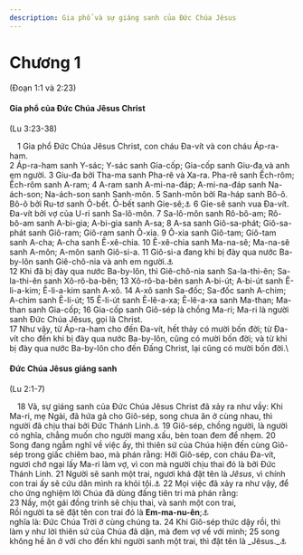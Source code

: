 ```yaml
---
description: Gia phổ và sự giáng sanh của Đức Chúa Jêsus
---
```


# Chương 1

(Đoạn 1:1 và 2:23)

#### Gia phổ của Đức Chúa Jêsus Christ

(Lu 3:23-38)

 1 Gia phổ Đức Chúa Jêsus Christ, con cháu Đa-vít và con cháu Áp-ra-ham.\
2 Áp-ra-ham sanh Y-sác; Y-sác sanh Gia-cốp; Gia-cốp sanh Giu-đa và anh em người. 3 Giu-đa bởi Tha-ma sanh Pha-rê và Xa-ra. Pha-rê sanh Ếch-rôm; Ếch-rôm sanh A-ram; 4 A-ram sanh A-mi-na-đáp; A-mi-na-đáp sanh Na-ách-son; Na-ách-son sanh Sanh-môn. 5 Sanh-môn bởi Ra-háp sanh Bô-ô. Bô-ô bởi Ru-tơ sanh Ô-bết. Ô-bết sanh Gie-sê;⚓ 6 Gie-sê sanh vua Đa-vít.\
Đa-vít bởi vợ của U-ri sanh Sa-lô-môn. 7 Sa-lô-môn sanh Rô-bô-am; Rô-bô-am sanh A-bi-gia; A-bi-gia sanh A-sa; 8 A-sa sanh Giô-sa-phát; Giô-sa-phát sanh Giô-ram; Giô-ram sanh Ô-xia. 9 Ô-xia sanh Giô-tam; Giô-tam sanh A-cha; A-cha sanh Ê-xê-chia. 10 Ê-xê-chia sanh Ma-na-sê; Ma-na-sê sanh A-môn; A-môn sanh Giô-si-a. 11 Giô-si-a đang khi bị đày qua nước Ba-by-lôn sanh Giê-chô-nia và anh em người.⚓\
12 Khi đã bị đày qua nước Ba-by-lôn, thì Giê-chô-nia sanh Sa-la-thi-ên; Sa-la-thi-ên sanh Xô-rô-ba-bên; 13 Xô-rô-ba-bên sanh A-bi-út; A-bi-út sanh Ê-li-a-kim; Ê-li-a-kim sanh A-xô. 14 A-xô sanh Sa-đốc; Sa-đốc sanh A-chim; A-chim sanh Ê-li-út; 15 Ê-li-út sanh Ê-lê-a-xa; Ê-lê-a-xa sanh Ma-than; Ma-than sanh Gia-cốp; 16 Gia-cốp sanh Giô-sép là chồng Ma-ri; Ma-ri là người sanh Đức Chúa Jêsus, gọi là Christ.\
17 Như vậy, từ Áp-ra-ham cho đến Đa-vít, hết thảy có mười bốn đời; từ Đa-vít cho đến khi bị đày qua nước Ba-by-lôn, cũng có mười bốn đời; và từ khi bị đày qua nước Ba-by-lôn cho đến Đấng Christ, lại cũng có mười bốn đời.\\

#### Đức Chúa Jêsus giáng sanh

(Lu 2:1-7)

 18 Vả, sự giáng sanh của Đức Chúa Jêsus Christ đã xảy ra như vầy: Khi Ma-ri, mẹ Ngài, đã hứa gả cho Giô-sép, song chưa ăn ở cùng nhau, thì người đã chịu thai bởi Đức Thánh Linh.⚓ 19 Giô-sép, chồng người, là người có nghĩa, chẳng muốn cho người mang xấu, bèn toan đem để nhẹm. 20 Song đang ngẫm nghĩ về việc ấy, thì thiên sứ của Chúa hiện đến cùng Giô-sép trong giấc chiêm bao, mà phán rằng: Hỡi Giô-sép, con cháu Đa-vít, ngươi chớ ngại lấy Ma-ri làm vợ, vì con mà người chịu thai đó là bởi Đức Thánh Linh. 21 Người sẽ sanh một trai, ngươi khá đặt tên là _Jêsus_, vì chính con trai ấy sẽ cứu dân mình ra khỏi tội.⚓ 22 Mọi việc đã xảy ra như vậy, để cho ứng nghiệm lời Chúa đã dùng đấng tiên tri mà phán rằng:\
23 Nầy, một gái đồng trinh sẽ chịu thai, và sanh một con trai,\
Rồi người ta sẽ đặt tên con trai đó là **Em-ma-nu-ên**;⚓\
nghĩa là: Đức Chúa Trời ở cùng chúng ta. 24 Khi Giô-sép thức dậy rồi, thì làm y như lời thiên sứ của Chúa đã dặn, mà đem vợ về với mình; 25 song không hề ăn ở với cho đến khi người sanh một trai, thì đặt tên là \_Jêsus.\_⚓
